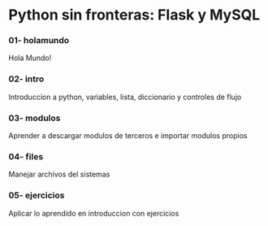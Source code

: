# Python sin fronteras: Flask y MySQL

### 01- holamundo
Hola Mundo!
### 02- intro
Introduccion a python, variables, lista, diccionario y controles de flujo
### 03- modulos
Aprender a descargar modulos de terceros e importar modulos propios 
### 04- files
Manejar archivos del sistemas
### 05- ejercicios
Aplicar lo aprendido en introduccion con ejercicios 